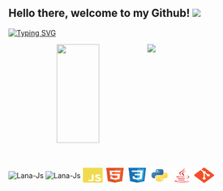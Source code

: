 <h2> Hello there, welcome to my Github! <img src="https://media.giphy.com/media/12PXNbcHW8C9Bm/giphy.gif" width="50"></h2>  


[![Typing SVG](https://readme-typing-svg.herokuapp.com/?color=2cb82a&size=35&center=true&vCenter=true&width=1000&lines=Hi,+I'm+Lana+Ramiro;I'm+19+years+old;And+a+Software+Engeneering+student+:%29)](https://git.io/typing-svg)

<img align='right' src="https://media.giphy.com/media/cFdHXXm5GhJsc/giphy.gif?cid=790b7611nld3q2tlhq3rj89ha6n6knrr194sbl2j0xq2uo37&ep=v1_gifs_search&rid=giphy.gif&ct=g" width="230">
<div align="center">  
 
  <img width="41%" height="195px" src="https://github-readme-stats.vercel.app/api/top-langs/?username=lanaramiro&layout=compact&hide_border=true&title_color=7B68EE&text_color=c9d1d9&bg_color=0d1117" />
</div>

##
<div style="display: inline_block"><br>
  <img  align="center" alt="Lana-Js" height="30" width="40" src="https://cdn.jsdelivr.net/gh/devicons/devicon/icons/c/c-original.svg" />
  <img align="center" alt="Lana-Js" height="30" width="40" src="https://cdn.jsdelivr.net/gh/devicons/devicon/icons/cplusplus/cplusplus-original.svg" />
  <img align="center" alt="Lana-Js" height="30" width="40" src="https://raw.githubusercontent.com/devicons/devicon/master/icons/javascript/javascript-plain.svg">
  <img align="center" alt="Lana-HTML" height="30" width="40" src="https://raw.githubusercontent.com/devicons/devicon/master/icons/html5/html5-original.svg">
  <img align="center" alt="Lana-CSS" height="30" width="40" src="https://raw.githubusercontent.com/devicons/devicon/master/icons/css3/css3-original.svg">
  <img align="center" alt="Lana-Python" height="30" width="40" src="https://raw.githubusercontent.com/devicons/devicon/master/icons/python/python-original.svg"> 
  <img align="center" alt="Lana-Python" height="30" width="40" src="https://raw.githubusercontent.com/devicons/devicon/master/icons/java/java-plain.svg"> 
  <img align="center" alt="Lana-Python" height="30" width="40" src="https://raw.githubusercontent.com/devicons/devicon/master/icons/git/git-plain.svg"> 
  
</div>

##

